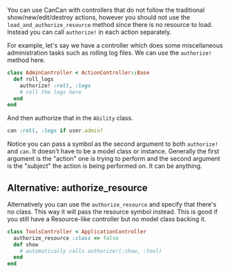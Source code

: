 You can use CanCan with controllers that do not follow the traditional show/new/edit/destroy actions, however you should not use the `load_and_authorize_resource` method since there is no resource to load. Instead you can call `authorize!` in each action separately.

For example, let's say we have a controller which does some miscellaneous administration tasks such as rolling log files. We can use the `authorize!` method here.

```ruby
class AdminController < ActionController::Base
  def roll_logs
    authorize! :roll, :logs
    # roll the logs here
  end
end
```

And then authorize that in the `Ability` class.

```ruby
can :roll, :logs if user.admin?
```

Notice you can pass a symbol as the second argument to both `authorize!` and `can`. It doesn't have to be a model class or instance. Generally the first argument is the "action" one is trying to perform and the second argument is the "subject" the action is being performed on. It can be anything.

## Alternative: authorize_resource

Alternatively you can use the `authorize_resource` and specify that there's no class. This way it will pass the resource symbol instead. This is good if you still have a Resource-like controller but no model class backing it.

```ruby
class ToolsController < ApplicationController
  authorize_resource :class => false
  def show
    # automatically calls authorize!(:show, :tool)
  end
end
```